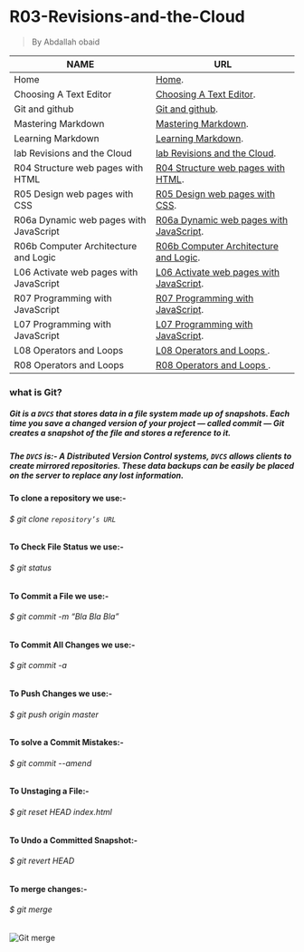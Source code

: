 # R03-Revisions-and-the-Cloud 
> By Abdallah obaid

**NAME** | **URL**
------------ | -------------
Home | [Home](https://abdallah-obaid.github.io/learning-journal/).
Choosing A Text Editor | [Choosing A Text Editor](https://abdallah-obaid.github.io/learning-journal/choosing-A-Text-Editor).
Git and github | [Git and github](https://abdallah-obaid.github.io/learning-journal/git-and-github).
Mastering Markdown | [Mastering Markdown](https://abdallah-obaid.github.io/learning-journal/mastering-Markdown).
Learning Markdown | [Learning Markdown](https://abdallah-obaid.github.io/learning-journal/learning-Markdown).
lab Revisions and the Cloud  | [lab Revisions and the Cloud](https://abdallah-obaid.github.io/learning-journal/R03-Revisions-and-the-Cloud).
R04 Structure web pages with HTML  | [R04 Structure web pages with HTML](https://abdallah-obaid.github.io/learning-journal/R04-Structure-web-pages-with-HTML).
R05 Design web pages with CSS  | [R05 Design web pages with CSS](https://abdallah-obaid.github.io/learning-journal/R05-Design-web-pages-with-CSS).
R06a Dynamic web pages with JavaScript  | [R06a Dynamic web pages with JavaScript](https://abdallah-obaid.github.io/learning-journal/R06a-Dynamic-web-pages-with-JavaScript).
R06b Computer Architecture and Logic  | [R06b Computer Architecture and Logic](https://abdallah-obaid.github.io/learning-journal/R06b-Computer-Architecture-and-Logic).
L06 Activate web pages with JavaScript  | [L06 Activate web pages with JavaScript](https://abdallah-obaid.github.io/learning-journal/L06-Activate-web-pages-with-JavaScript.Html).
R07 Programming with JavaScript  | [R07 Programming with JavaScript](https://abdallah-obaid.github.io/learning-journal/R07-Programming-with-JavaScript).
L07 Programming with JavaScript  | [L07 Programming with JavaScript](https://abdallah-obaid.github.io/learning-journal/L07-Programming-with-JavaScript.HTML).
L08 Operators and Loops  | [L08 Operators and Loops ](https://abdallah-obaid.github.io/learning-journal/L08-Operators-and-Loops.html).
R08 Operators and Loops  | [R08 Operators and Loops ](https://abdallah-obaid.github.io/learning-journal/R08-Operators-and-Loops).


### what is Git?
##### Git is a `DVCS` that stores data in a file system made up of snapshots. Each time you save a changed version of your project — called commit — Git creates a snapshot of the file and stores a reference to it.
##### The `DVCS` is:- A Distributed Version Control systems, `DVCS` allows clients to create mirrored repositories. These data backups can be easily be placed on the server to replace any lost information.


#### To clone a repository we use:-
###### $ git clone `repository’s URL`
#### To Check File Status we use:-
###### $ git status
#### To Commit a File we use:-
###### $ git commit -m “Bla Bla Bla”
#### To Commit All Changes we use:-
###### $ git commit -a
#### To Push Changes we use:-
###### $ git push origin master
#### To solve a Commit Mistakes:-
###### $ git commit --amend
#### To Unstaging a File:-
###### $ git reset HEAD index.html
#### To Undo a Committed Snapshot:-
###### $ git revert HEAD
#### To merge changes:-
###### $ git merge

![Git merge](https://media.giphy.com/media/cFkiFMDg3iFoI/giphy.gif)

